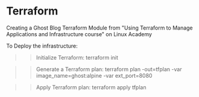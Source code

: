 # Terraform
Creating a Ghost Blog Terraform Module from "Using Terraform to Manage Applications and Infrastructure course" on Linux Academy

To Deploy the infrastructure:
>> Initialize Terraform:
               terraform init

>> Generate a Terraform plan:
               terraform plan -out=tfplan -var image_name=ghost:alpine -var ext_port=8080
               
>> Apply Terraform plan:
               terraform apply tfplan
